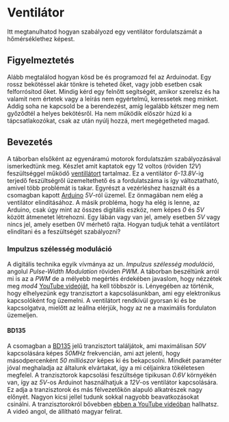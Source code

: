 # Ventilátor
Itt megtanulhatod hogyan szabályozd egy ventilátor fordulatszámát a hőmérséklethez képest.

## Figyelmeztetés
Alább megtalálod hogyan kösd be és programozd fel az Arduinodat. Egy rossz bekötéssel akár tönkre is teheted őket, vagy jobb esetben csak felforrósítod őket. Mindig kérd egy felnőtt segítségét, amikor szerelsz és ha valamit nem értetek vagy a leírás nem egyértelmű, keressetek meg minket. Addig soha ne kapcsold be a berendezést, amíg legalább kétszer meg nem győződtél a helyes bekötésről. Ha nem működik először húzd ki a tápcsatlakozókat, csak az után nyúlj hozzá, mert megégetheted magad.

## Bevezetés
A táborban elsőként az egyenáramú motorok fordulatszám szabályozásával ismerkedtünk meg. Készlet amit kaptatok egy 12 voltos (röviden _12V_) feszültséggel működő [ventillátort](https://www.hestore.hu/prod_10022522.html) tartalmaz. Ez a ventilátor _6-13.8V_-ig terjedő feszültségről üzemeltethető és a fordulatszáma is így változtatható, amivel több problémát is takar. Egyrészt a vezérléshez használt és a csomagban kapott [Arduino](https://www.hestore.hu/prod_10035527.html) _5V_-ról üzemel. Ez önmagában nem elég a ventilátor elindításához. A másik probléma, hogy ha elég is lenne, az Arduino, csak úgy mint az összes digitális eszköz, nem képes _0_ és _5V_ között átmenetet létrehozni. Egy lábán vagy van jel, amely esetben _5V_ vagy nincs jel, amely esetben 0V mérhető rajta. Hogyan tudjuk tehát a ventilátort elindítani és a feszültségét szabályozni?

### Impulzus szélesség moduláció
A digitális technika egyik vívmánya az un. _Impulzus szélesség moduláció_, angolul _Pulse-Width Modulation_ röviden _PWM_. A táborban beszéltünk arról mi is az a _PWM_ de a mélyebb megértés érdekében javaslom, hogy nézzétek meg _mod4_ [YouTube videóját](https://www.youtube.com/watch?v=jlESJ28Gy2w), ha kell többször is. Lényegében az történik, hogy elhelyezünk egy tranzisztort a kapcsolásunkban, ami egy elektronikus kapcsolóként fog üzemelni. A ventilátort rendkívül gyorsan ki és be kapcsolgatva, mielőtt az leállna elérjük, hogy az ne a maximális fordulaton üzemeljen.
#### BD135
A csomagban a [BD135](https://www.hestore.hu/prod_10020815.html) jelű tranzisztort találjátok, ami maximálisan _50V_ kapcsolására képes _50MHz_ frekvencián, ami azt jelenti, hogy másodpercenként _50 milliószor_ képes ki és bekapcsolni. Mindkét paraméter jóval meghaladja az általunk elvártakat, így a mi céljainkra tökéletesen megfelel. A tranzisztorok kapcsolási feszültsége tipikusan _0.6V_ környékén van, így az _5V_-os Arduinot használhatjuk a _12V_-os ventilátor kapcsolására. Ez adja a tranzisztorok és más félvezetőkön alapuló alkatrészek nagy előnyét. Nagyon kicsi jellel tudunk sokkal nagyobb beavatkozásokat csinálni. A tranzisztorokról bővebben [ebben a YouTube videóban](https://www.youtube.com/watch?v=7ukDKVHnac4) hallhatsz. A videó angol, de állítható magyar felirat.
